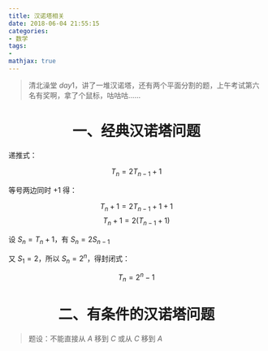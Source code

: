 ```yaml
---
title: 汉诺塔相关
date: 2018-06-04 21:55:15
categories:
- 数学
tags:
- 
mathjax: true
---
```


> 清北澡堂 $day1$，讲了一堆汉诺塔，还有两个平面分割的题，上午考试第六名有奖啊，拿了个鼠标，咕咕咕……

# <center> 一、经典汉诺塔问题 </center>

递推式：

$$T_n=2T_{n-1}+1$$

等号两边同时 $+1$ 得：

$$T_n+1=2T_{n-1}+1+1$$
$$T_n+1=2(T_{n-1}+1)$$

设 $S_n = T_n+1$，有 $S_n=2S_{n-1}$

又 $S_1=2$，所以 $S_n=2^n$，得封闭式：

$$T_n=2^n-1$$

# <center> 二、有条件的汉诺塔问题 </center>

> 题设：不能直接从 $A$ 移到 $C$ 或从 $C$ 移到 $A$

